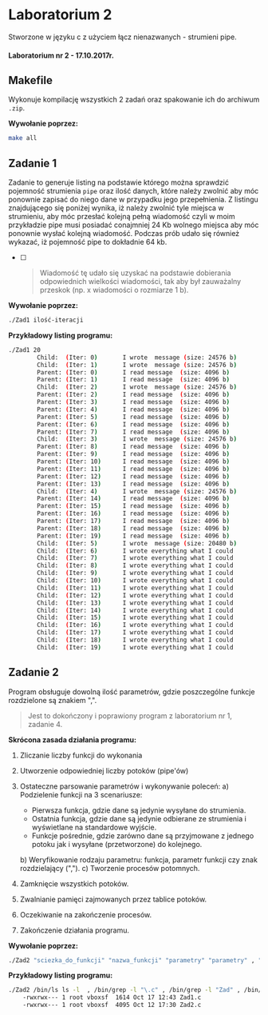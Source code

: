 # Laboratorium 2

Stworzone w języku c z użyciem łącz nienazwanych - strumieni pipe.

#### Laboratorium nr 2 - 17.10.2017r.



## Makefile

Wykonuje kompilację wszystkich 2 zadań oraz spakowanie ich do archiwum `.zip`. 

**Wywołanie poprzez:**  

```bash
make all
```



## Zadanie 1

Zadanie to generuje listing na podstawie którego można sprawdzić pojemność strumienia `pipe` oraz ilość danych, które należy zwolnić aby móc ponownie zapisać do niego dane w przypadku jego przepełnienia. Z listingu znajdującego się poniżej wynika, iż należy zwolnić tyle miejsca w strumieniu, aby móc przesłać kolejną pełną wiadomość czyli w moim przykładzie pipe musi posiadać conajmniej 24 Kb wolnego miejsca aby móc ponownie wysłać kolejną wiadomość. Podczas prób udało się również wykazać, iż pojemność pipe to dokładnie 64 kb.

- [ ] > Wiadomość tę udało się uzyskać na podstawie dobierania odpowiednich wielkości wiadomości, tak aby był zauważalny przeskok (np. x wiadomości o rozmiarze 1 b).

**Wywołanie poprzez:**  

```bash
./Zad1 ilość-iteracji
```



**Przykładowy listing programu:**

```bash
./Zad1 20
        Child:  (Iter: 0)       I wrote  message (size: 24576 b)
        Child:  (Iter: 1)       I wrote  message (size: 24576 b)
        Parent: (Iter: 0)       I read message  (size: 4096 b)
        Parent: (Iter: 1)       I read message  (size: 4096 b)
        Child:  (Iter: 2)       I wrote  message (size: 24576 b)
        Parent: (Iter: 2)       I read message  (size: 4096 b)
        Parent: (Iter: 3)       I read message  (size: 4096 b)
        Parent: (Iter: 4)       I read message  (size: 4096 b)
        Parent: (Iter: 5)       I read message  (size: 4096 b)
        Parent: (Iter: 6)       I read message  (size: 4096 b)
        Parent: (Iter: 7)       I read message  (size: 4096 b)
        Child:  (Iter: 3)       I wrote  message (size: 24576 b)
        Parent: (Iter: 8)       I read message  (size: 4096 b)
        Parent: (Iter: 9)       I read message  (size: 4096 b)
        Parent: (Iter: 10)      I read message  (size: 4096 b)
        Parent: (Iter: 11)      I read message  (size: 4096 b)
        Parent: (Iter: 12)      I read message  (size: 4096 b)
        Parent: (Iter: 13)      I read message  (size: 4096 b)
        Child:  (Iter: 4)       I wrote  message (size: 24576 b)
        Parent: (Iter: 14)      I read message  (size: 4096 b)
        Parent: (Iter: 15)      I read message  (size: 4096 b)
        Parent: (Iter: 16)      I read message  (size: 4096 b)
        Parent: (Iter: 17)      I read message  (size: 4096 b)
        Parent: (Iter: 18)      I read message  (size: 4096 b)
        Parent: (Iter: 19)      I read message  (size: 4096 b)
        Child:  (Iter: 5)       I wrote  message (size: 20480 b)
        Child:  (Iter: 6)       I wrote everything what I could
        Child:  (Iter: 7)       I wrote everything what I could
        Child:  (Iter: 8)       I wrote everything what I could
        Child:  (Iter: 9)       I wrote everything what I could
        Child:  (Iter: 10)      I wrote everything what I could
        Child:  (Iter: 11)      I wrote everything what I could
        Child:  (Iter: 12)      I wrote everything what I could
        Child:  (Iter: 13)      I wrote everything what I could
        Child:  (Iter: 14)      I wrote everything what I could
        Child:  (Iter: 15)      I wrote everything what I could
        Child:  (Iter: 16)      I wrote everything what I could
        Child:  (Iter: 17)      I wrote everything what I could
        Child:  (Iter: 18)      I wrote everything what I could
        Child:  (Iter: 19)      I wrote everything what I could
```



## Zadanie 2

Program obsługuje dowolną ilość parametrów, gdzie poszczególne funkcje rozdzielone są znakiem ",".

> Jest to dokończony i poprawiony program z laboratorium nr 1, zadanie 4.

**Skrócona zasada działania programu:**

1. Zliczanie liczby funkcji do wykonania

2. Utworzenie odpowiedniej liczby potoków (pipe'ów)

3. Ostateczne parsowanie parametrów i wykonywanie poleceń:
   a) Podzielenie funkcji na 3 scenariusze:

   - Pierwsza funkcja, gdzie dane są jedynie wysyłane do strumienia.
   - Ostatnia funkcja, gdzie dane są jedynie odbierane ze strumienia i wyświetlane na standardowe  wyjście.
   - Funkcje pośrednie, gdzie zarówno dane są przyjmowane z jednego potoku jak i wysyłane (przetworzone) do kolejnego.

   b) Weryfikowanie rodzaju parametru: funkcja, parametr funkcji czy znak rozdzielający (",").
   c) Tworzenie procesów potomnych.

4. Zamknięcie wszystkich potoków.

5. Zwalnianie pamięci zajmowanych przez tablice potoków.

6. Oczekiwanie na zakończenie procesów.

7. Zakończenie działania programu.

**Wywołanie poprzez:**  

```bash
./Zad2 "sciezka_do_funkcji" "nazwa_funkcji" "parametry" "parametry" , "sciezka_do_kolejnej_funcki" "nazwa_kolejnej_funckji" "parametry_kolejnej_funckji"...
```



**Przykładowy listing programu:**

```bash
./Zad2 /bin/ls ls -l  , /bin/grep -l "\.c" , /bin/grep -l "Zad" , /bin/grep -l "4"
    -rwxrwx--- 1 root vboxsf  1614 Oct 17 12:43 Zad1.c
    -rwxrwx--- 1 root vboxsf  4095 Oct 12 17:30 Zad2.c
```